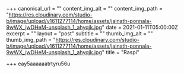 +++
canonical_url = ""
content_img_alt = ""
content_img_path = "https://res.cloudinary.com/studio-b/image/upload/v1611277114/home/assets/jainath-ponnala-9wWX_jwDHeM-unsplash_1_ahyqjk.jpg"
date = 2021-01-11T05:00:00Z
excerpt = ""
layout = "post"
subtitle = ""
thumb_img_alt = ""
thumb_img_path = "https://res.cloudinary.com/studio-b/image/upload/v1611277114/home/assets/jainath-ponnala-9wWX_jwDHeM-unsplash_1_ahyqjk.jpg"
title = "Raspi"

+++
eay5aaaaaatrtyru56u
